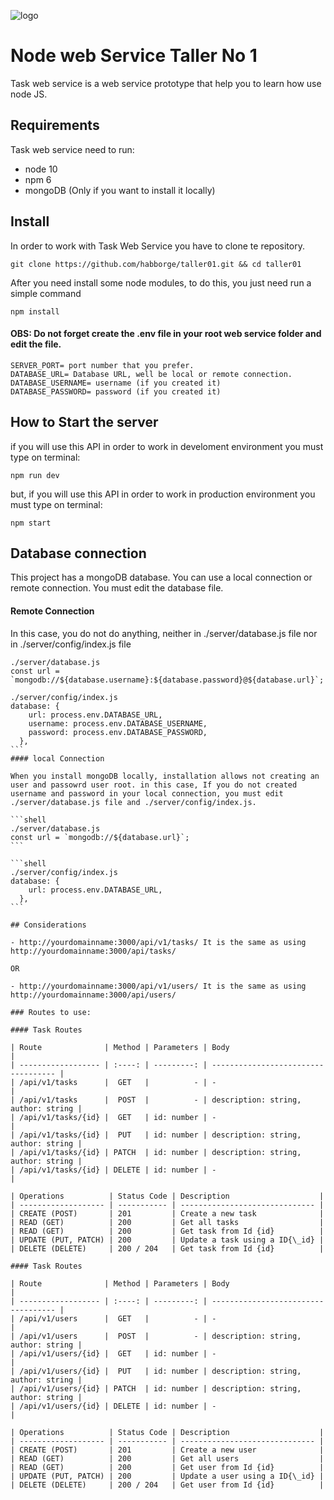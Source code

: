![logo](http://globalex.dot5hosting.com/designware/nodejs.jpg)

# Node web Service Taller No 1

Task web service is a web service prototype that help you to learn how use node JS.

## Requirements

Task web service need to run:

- node 10
- npm 6
- mongoDB (Only if you want to install it locally)

## Install

In order to work with Task Web Service you have to clone te repository.

```shell
git clone https://github.com/habborge/taller01.git && cd taller01
```

After you need install some node modules, to do this, you just need run a simple command

```shell
npm install
```

#### OBS: Do not forget create the .env file in your root web service folder and edit the file.

```text
SERVER_PORT= port number that you prefer.
DATABASE_URL= Database URL, well be local or remote connection.
DATABASE_USERNAME= username (if you created it)
DATABASE_PASSWORD= password (if you created it)
```

## How to Start the server

if you will use this API in order to work in develoment environment you must type on terminal:

```shell
npm run dev
```

but, if you will use this API in order to work in production environment you must type on terminal:

```shell
npm start
```

## Database connection

This project has a mongoDB database. You can use a local connection or remote connection.
You must edit the database file.

#### Remote Connection

In this case, you do not do anything, neither in ./server/database.js file nor in ./server/config/index.js file

```shell
./server/database.js
const url = `mongodb://${database.username}:${database.password}@${database.url}`;
```

````shell
./server/config/index.js
database: {
    url: process.env.DATABASE_URL,
    username: process.env.DATABASE_USERNAME,
    password: process.env.DATABASE_PASSWORD,
  },
```
#### local Connection

When you install mongoDB locally, installation allows not creating an user and passowrd user root. in this case, If you do not created username and password in your local connection, you must edit ./server/database.js file and ./server/config/index.js.

```shell
./server/database.js
const url = `mongodb://${database.url}`;
```

```shell
./server/config/index.js
database: {
    url: process.env.DATABASE_URL,
  },
```

## Considerations

- http://yourdomainname:3000/api/v1/tasks/ It is the same as using http://yourdomainname:3000/api/tasks/

OR

- http://yourdomainname:3000/api/v1/users/ It is the same as using http://yourdomainname:3000/api/users/

### Routes to use:

#### Task Routes

| Route              | Method | Parameters | Body                                |
| ------------------ | :----: | ---------: | ----------------------------------- |
| /api/v1/tasks      |  GET   |          - | -                                   |
| /api/v1/tasks      |  POST  |          - | description: string, author: string |
| /api/v1/tasks/{id} |  GET   | id: number | -                                   |
| /api/v1/tasks/{id} |  PUT   | id: number | description: string, author: string |
| /api/v1/tasks/{id} | PATCH  | id: number | description: string, author: string |
| /api/v1/tasks/{id} | DELETE | id: number | -                                   |

| Operations          | Status Code | Description                    |
| ------------------- | ----------- | ------------------------------ |
| CREATE (POST)       | 201         | Create a new task              |
| READ (GET)          | 200         | Get all tasks                  |
| READ (GET)          | 200         | Get task from Id {id}          |
| UPDATE (PUT, PATCH) | 200         | Update a task using a ID{\_id} |
| DELETE (DELETE)     | 200 / 204   | Get task from Id {id}          |

#### Task Routes

| Route              | Method | Parameters | Body                                |
| ------------------ | :----: | ---------: | ----------------------------------- |
| /api/v1/users      |  GET   |          - | -                                   |
| /api/v1/users      |  POST  |          - | description: string, author: string |
| /api/v1/users/{id} |  GET   | id: number | -                                   |
| /api/v1/users/{id} |  PUT   | id: number | description: string, author: string |
| /api/v1/users/{id} | PATCH  | id: number | description: string, author: string |
| /api/v1/users/{id} | DELETE | id: number | -                                   |

| Operations          | Status Code | Description                    |
| ------------------- | ----------- | ------------------------------ |
| CREATE (POST)       | 201         | Create a new user              |
| READ (GET)          | 200         | Get all users                  |
| READ (GET)          | 200         | Get user from Id {id}          |
| UPDATE (PUT, PATCH) | 200         | Update a user using a ID{\_id} |
| DELETE (DELETE)     | 200 / 204   | Get user from Id {id}          |
````
